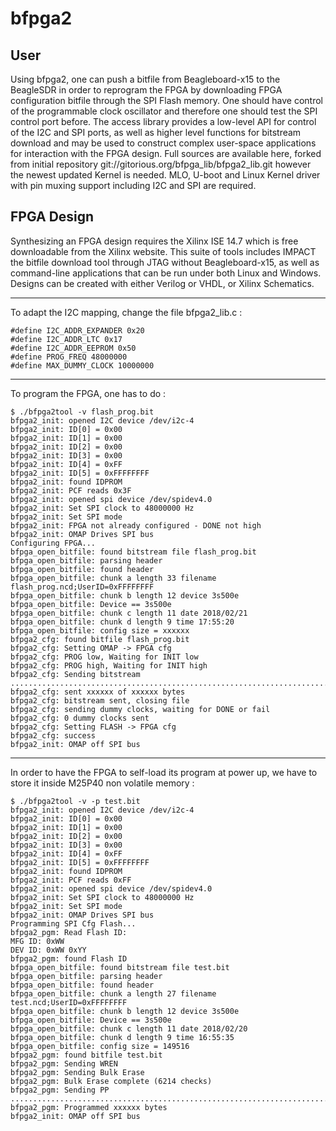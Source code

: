 
# bfpga2

## User
Using bfpga2, one can push a bitfile from Beagleboard-x15 to the BeagleSDR in order to reprogram the FPGA by downloading FPGA configuration bitfile through the SPI Flash memory. One should have control of the programmable clock oscillator and therefore one should test the SPI control port before. The access library provides a low-level API for control of the I2C and SPI ports, as well as higher level functions for bitstream download and may be used to construct complex user-space applications for interaction with the FPGA design. Full sources are available here, forked from initial repository git://gitorious.org/bfpga_lib/bfpga2_lib.git
however the newest updated Kernel is needed. MLO, U-boot and Linux Kernel driver with pin muxing support including I2C and SPI are required.

## FPGA Design
Synthesizing an FPGA design requires the Xilinx ISE 14.7 which is free downloadable from the Xilinx website.
This suite of tools includes IMPACT the bitfile download tool through JTAG without Beagleboard-x15, as well as command-line applications that can be run under both Linux and Windows. Designs can be created with either Verilog or VHDL, or Xilinx Schematics.

------

To adapt the I2C mapping, change the file bfpga2_lib.c :

    #define I2C_ADDR_EXPANDER 0x20
    #define I2C_ADDR_LTC 0x17
    #define I2C_ADDR_EEPROM 0x50
    #define PROG_FREQ 48000000
    #define MAX_DUMMY_CLOCK 10000000

------
To program the FPGA, one has to do :

    $ ./bfpga2tool -v flash_prog.bit
    bfpga2_init: opened I2C device /dev/i2c-4
    bfpga2_init: ID[0] = 0x00
    bfpga2_init: ID[1] = 0x00
    bfpga2_init: ID[2] = 0x00
    bfpga2_init: ID[3] = 0x00
    bfpga2_init: ID[4] = 0xFF
    bfpga2_init: ID[5] = 0xFFFFFFFF
    bfpga2_init: found IDPROM
    bfpga2_init: PCF reads 0x3F
    bfpga2_init: opened spi device /dev/spidev4.0
    bfpga2_init: Set SPI clock to 48000000 Hz
    bfpga2_init: Set SPI mode
    bfpga2_init: FPGA not already configured - DONE not high
    bfpga2_init: OMAP Drives SPI bus
    Configuring FPGA...
    bfpga_open_bitfile: found bitstream file flash_prog.bit
    bfpga_open_bitfile: parsing header
    bfpga_open_bitfile: found header
    bfpga_open_bitfile: chunk a length 33 filename flash_prog.ncd;UserID=0xFFFFFFFF
    bfpga_open_bitfile: chunk b length 12 device 3s500e
    bfpga_open_bitfile: Device == 3s500e
    bfpga_open_bitfile: chunk c length 11 date 2018/02/21
    bfpga_open_bitfile: chunk d length 9 time 17:55:20
    bfpga_open_bitfile: config size = xxxxxx
    bfpga2_cfg: found bitfile flash_prog.bit
    bfpga2_cfg: Setting OMAP -> FPGA cfg
    bfpga2_cfg: PROG low, Waiting for INIT low
    bfpga2_cfg: PROG high, Waiting for INIT high
    bfpga2_cfg: Sending bitstream
    ...................................................................................
    bfpga2_cfg: sent xxxxxx of xxxxxx bytes
    bfpga2_cfg: bitstream sent, closing file
    bfpga2_cfg: sending dummy clocks, waiting for DONE or fail
    bfpga2_cfg: 0 dummy clocks sent
    bfpga2_cfg: Setting FLASH -> FPGA cfg
    bfpga2_cfg: success
    bfpga2_init: OMAP off SPI bus
    
------
In order to have the FPGA to self-load its program at power up, we have to store it inside M25P40 non volatile memory :

    $ ./bfpga2tool -v -p test.bit
    bfpga2_init: opened I2C device /dev/i2c-4
    bfpga2_init: ID[0] = 0x00
    bfpga2_init: ID[1] = 0x00
    bfpga2_init: ID[2] = 0x00
    bfpga2_init: ID[3] = 0x00
    bfpga2_init: ID[4] = 0xFF
    bfpga2_init: ID[5] = 0xFFFFFFFF
    bfpga2_init: found IDPROM
    bfpga2_init: PCF reads 0xFF
    bfpga2_init: opened spi device /dev/spidev4.0
    bfpga2_init: Set SPI clock to 48000000 Hz
    bfpga2_init: Set SPI mode
    bfpga2_init: OMAP Drives SPI bus
    Programming SPI Cfg Flash...
    bfpga2_pgm: Read Flash ID:
    MFG ID: 0xWW
    DEV ID: 0xWW 0xYY
    bfpga2_pgm: found Flash ID
    bfpga_open_bitfile: found bitstream file test.bit
    bfpga_open_bitfile: parsing header
    bfpga_open_bitfile: found header
    bfpga_open_bitfile: chunk a length 27 filename test.ncd;UserID=0xFFFFFFFF
    bfpga_open_bitfile: chunk b length 12 device 3s500e
    bfpga_open_bitfile: Device == 3s500e
    bfpga_open_bitfile: chunk c length 11 date 2018/02/20
    bfpga_open_bitfile: chunk d length 9 time 16:55:35
    bfpga_open_bitfile: config size = 149516
    bfpga2_pgm: found bitfile test.bit
    bfpga2_pgm: Sending WREN
    bfpga2_pgm: Sending Bulk Erase
    bfpga2_pgm: Bulk Erase complete (6214 checks)
    bfpga2_pgm: Sending PP
    ........................................................................
    bfpga2_pgm: Programmed xxxxxx bytes
    bfpga2_init: OMAP off SPI bus

